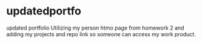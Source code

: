 # updatedportfo
updated portfolio
Utilizing my person htmo page from homework 2 and adding my projects and repo link so someone can access my work product. 